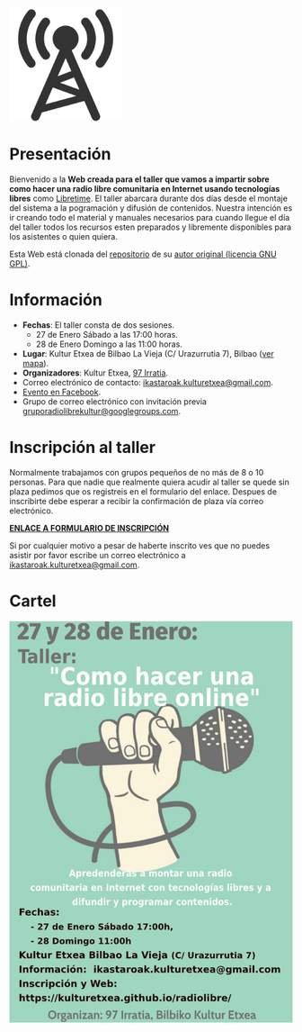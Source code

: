 <img src="img/radio.PNG" width="200" height="200" />

# Presentación 

Bienvenido a la **Web creada para el taller que vamos a impartir sobre como hacer una radio libre comunitaria en Internet usando tecnologías libres** como [Libretime](https://github.com/LibreTime). El taller abarcara durante dos días desde el montaje del sistema a la pogramación y difusión de contenidos. 
Nuestra intención es ir creando todo el material y manuales necesarios para cuando llegue el día del taller todos los recursos esten preparados y libremente disponibles para los asistentes o quien quiera.

Esta Web está clonada del [repositorio](https://github.com/ikerlandajuela/radiolibre) de su [autor original (licencia GNU GPL)](autor_licencia.md).

# Información

* **Fechas**: El taller consta de dos sesiones. 
	* 27 de Enero Sábado a las 17:00 horas.
	* 28 de Enero Domingo a las 11:00 horas.
* **Lugar**: Kultur Etxea de Bilbao La Vieja (C/ Urazurrutia 7), Bilbao ([ver mapa](https://goo.gl/maps/tDxjRysVDn42)).
* **Organizadores**: Kultur Etxea, [97 Irratia](https://97irratia.info/es/).
* Correo electrónico de contacto: <ikastaroak.kulturetxea@gmail.com>.
* [Evento en Facebook](https://www.facebook.com/events/140717666728417/).
* Grupo de correo electrónico con invitación previa <gruporadiolibrekultur@googlegroups.com>.

# Inscripción al taller

Normalmente trabajamos con grupos pequeños de no más de 8 o 10 personas. Para que nadie que realmente quiera acudir al taller se quede sin plaza pedimos que os registreis en el formulario del enlace. Despues de inscribirte debe esperar a recibir la confirmación de plaza vía correo electrónico.

**[ENLACE A FORMULARIO DE INSCRIPCIÓN](https://goo.gl/forms/iNtwc8MNfF8mNawL2)**

Si por cualquier motivo a pesar de haberte inscrito ves que no puedes asistir por favor escribe un correo electrónico a <ikastaroak.kulturetxea@gmail.com>.

# Cartel

![](img/kartela_radio_libre.png)